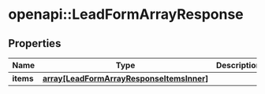 # openapi::LeadFormArrayResponse


## Properties
Name | Type | Description | Notes
------------ | ------------- | ------------- | -------------
**items** | [**array[LeadFormArrayResponseItemsInner]**](LeadFormArrayResponse_items_inner.md) |  | [optional] 


